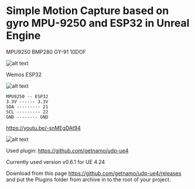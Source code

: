# Simple Motion Capture based on gyro MPU-9250 and ESP32 in Unreal Engine

MPU9250 BMP280 GY-91 10DOF

![alt text](https://github.com/pgii/GyroMocapUE4/blob/master/Images/GY91.jpg)

Wemos ESP32 

![alt text](https://github.com/pgii/GyroMocapUE4/blob/master/Images/WemosESP32.jpg)

```
MPU9250 -- ESP32
3.3V ------ 3.3V
SDA --------- 21
SCL --------- 22
GND -------- GND
```

https://youtu.be/-snMEgDAt94

![alt text](https://github.com/pgii/GyroMocapUE4/blob/master/Images/ScreenShot01.png)

Used plugin: https://github.com/getnamo/udp-ue4

Currently used version v0.6.1 for UE 4.24

Download from this page https://github.com/getnamo/udp-ue4/releases and put the Plugins folder from archive in to the root of your project.
